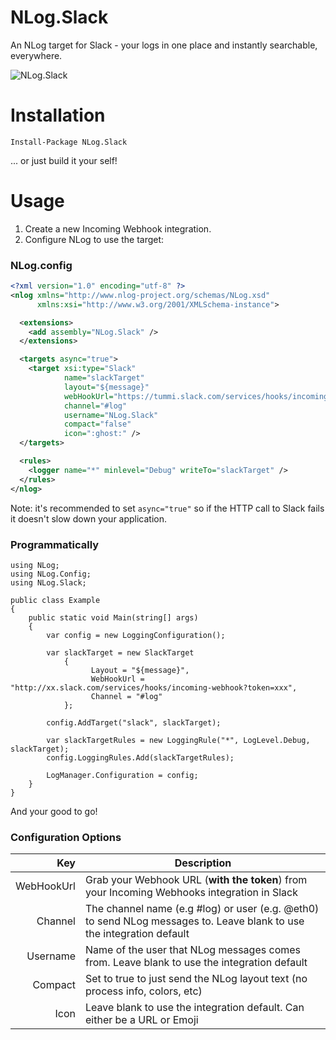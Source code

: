 NLog.Slack
==========
An NLog target for Slack - your logs in one place and instantly searchable, everywhere.

![NLog.Slack](http://i.imgur.com/xRlfNrN.png)

Installation
============
```Install-Package NLog.Slack```

... or just build it your self!

Usage
=====
1. Create a new Incoming Webhook integration.
2. Configure NLog to use the target:

### NLog.config

```xml
<?xml version="1.0" encoding="utf-8" ?>
<nlog xmlns="http://www.nlog-project.org/schemas/NLog.xsd"
      xmlns:xsi="http://www.w3.org/2001/XMLSchema-instance">

  <extensions>
    <add assembly="NLog.Slack" />
  </extensions>

  <targets async="true">
    <target xsi:type="Slack"
            name="slackTarget"
            layout="${message}"
            webHookUrl="https://tummi.slack.com/services/hooks/incoming-webhook?token=xxx"
            channel="#log"
            username="NLog.Slack"
            compact="false"
            icon=":ghost:" />
  </targets>

  <rules>
    <logger name="*" minlevel="Debug" writeTo="slackTarget" />
  </rules>
</nlog>
```

Note: it's recommended to set ```async="true"``` so if the HTTP call to Slack fails it doesn't slow down your application.

### Programmatically 

```
using NLog;
using NLog.Config;
using NLog.Slack;

public class Example
{
    public static void Main(string[] args)
    {
        var config = new LoggingConfiguration();
        
        var slackTarget = new SlackTarget
            {
                  Layout = "${message}",
                  WebHookUrl = "http://xx.slack.com/services/hooks/incoming-webhook?token=xxx",
                  Channel = "#log"
            };
        
        config.AddTarget("slack", slackTarget);

        var slackTargetRules = new LoggingRule("*", LogLevel.Debug, slackTarget);
        config.LoggingRules.Add(slackTargetRules);

        LogManager.Configuration = config;
    }
}
```

And your good to go!

### Configuration Options

Key        | Description
----------:| -----------
WebHookUrl | Grab your Webhook URL (__with the token__) from your Incoming Webhooks integration in Slack
Channel    | The channel name (e.g #log) or user (e.g. @eth0) to send NLog messages to. Leave blank to use the integration default
Username   | Name of the user that NLog messages comes from. Leave blank to use the integration default
Compact    | Set to true to just send the NLog layout text (no process info, colors, etc)
Icon       | Leave blank to use the integration default. Can either be a URL or Emoji
